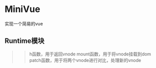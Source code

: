 # MiniVue
实现一个简易的vue

## Runtime模块
>> h函数，用于返回vnode
>> mount函数，用于将vnode挂载到dom
>> patch函数，用于将两个vnode进行对比，处理新的vnode
